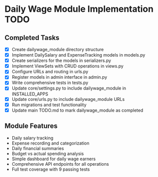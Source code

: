 # Daily Wage Module Implementation TODO

## Completed Tasks
- [x] Create dailywage_module directory structure
- [x] Implement DailySalary and ExpenseTracking models in models.py
- [x] Create serializers for the models in serializers.py
- [x] Implement ViewSets with CRUD operations in views.py
- [x] Configure URLs and routing in urls.py
- [x] Register models in admin interface in admin.py
- [x] Write comprehensive tests in tests.py
- [x] Update core/settings.py to include dailywage_module in INSTALLED_APPS
- [x] Update core/urls.py to include dailywage_module URLs
- [x] Run migrations and test functionality
- [x] Update main TODO.md to mark dailywage_module as completed

## Module Features
- Daily salary tracking
- Expense recording and categorization
- Daily financial summaries
- Budget vs actual spending analysis
- Simple dashboard for daily wage earners
- Comprehensive API endpoints for all operations
- Full test coverage with 9 passing tests
